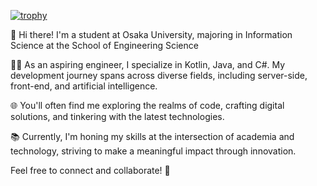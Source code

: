 [![trophy](https://github-profile-trophy.vercel.app/?username=tkhs-dev)](https://github.com/ryo-ma/github-profile-trophy)

👋 Hi there! I'm a student at Osaka University, majoring in Information Science at the School of Engineering Science

🧑‍💻 As an aspiring engineer, I specialize in Kotlin, Java, and C#. My development journey spans across diverse fields, including server-side, front-end, and artificial intelligence.

🌐 You'll often find me exploring the realms of code, crafting digital solutions, and tinkering with the latest technologies.

📚 Currently, I'm honing my skills at the intersection of academia and technology, striving to make a meaningful impact through innovation.

Feel free to connect and collaborate! 🚀
